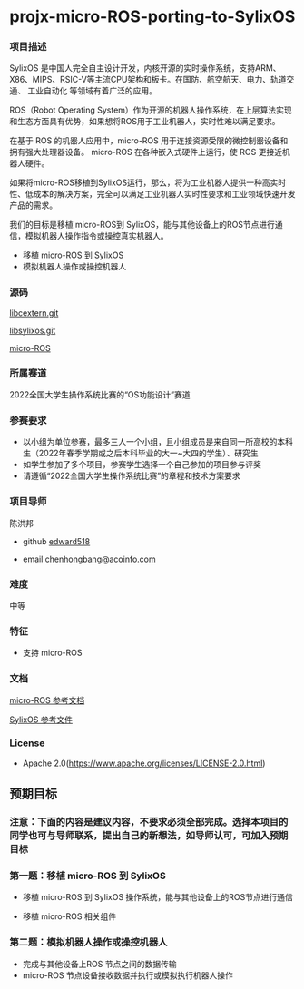 # projx-micro-ROS-porting-to-SylixOS

### 项目描述

SylixOS 是中国人完全自主设计开发，内核开源的实时操作系统，支持ARM、X86、MIPS、RSIC-V等主流CPU架构和板卡。在国防、航空航天、电力、轨道交通、 工业自动化 等领域有着广泛的应用。

ROS（Robot Operating System）作为开源的机器人操作系统，在上层算法实现和生态方面具有优势，如果想将ROS用于工业机器人，实时性难以满足要求。

在基于 ROS 的机器人应用中，micro-ROS 用于连接资源受限的微控制器设备和拥有强大处理器设备。 micro-ROS 在各种嵌入式硬件上运行，使 ROS 更接近机器人硬件。

如果将micro-ROS移植到SylixOS运行，那么，将为工业机器人提供一种高实时性、低成本的解决方案，完全可以满足工业机器人实时性要求和工业领域快速开发产品的需求。

我们的目标是移植  micro-ROS到 SylixOS，能与其他设备上的ROS节点进行通信，模拟机器人操作指令或操控真实机器人。

- 移植  micro-ROS 到 SylixOS 
- 模拟机器人操作或操控机器人

### 源码

 [libcextern.git](http://git.sylixos.com/cgit/cgit.cgi/libcextern.git/) 

 [libsylixos.git](http://git.sylixos.com/cgit/cgit.cgi/libsylixos.git/) 

 [micro-ROS](https://micro.ros.org/)



### 所属赛道

2022全国大学生操作系统比赛的“OS功能设计”赛道



### 参赛要求

- 以小组为单位参赛，最多三人一个小组，且小组成员是来自同一所高校的本科生（2022年春季学期或之后本科毕业的大一~大四的学生）、研究生
- 如学生参加了多个项目，参赛学生选择一个自己参加的项目参与评奖
- 请遵循“2022全国大学生操作系统比赛”的章程和技术方案要求



### 项目导师

陈洪邦

* github [edward518](https://github.com/edward518)

* email chenhongbang@acoinfo.com

  

### 难度

中等

### 特征

- 支持 micro-ROS 


### 文档

[micro-ROS 参考文档](https://micro.ros.org/docs/tutorials/core/overview/)

[SylixOS 参考文件](https://github.com/acoinfo/sylixos_oscomp_2021)

### License

- Apache 2.0(https://www.apache.org/licenses/LICENSE-2.0.html)

## 预期目标

### 注意：下面的内容是建议内容，不要求必须全部完成。选择本项目的同学也可与导师联系，提出自己的新想法，如导师认可，可加入预期目标



### 第一题：移植 micro-ROS 到 SylixOS 

* 移植 micro-ROS 到 SylixOS 操作系统，能与其他设备上的ROS节点进行通信

* 移植 micro-ROS 相关组件

  

### 第二题：模拟机器人操作或操控机器人

* 完成与其他设备上ROS 节点之间的数据传输
* micro-ROS 节点设备接收数据并执行或模拟执行机器人操作

  

